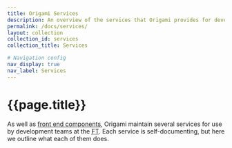 ```yaml
---
title: Origami Services
description: An overview of the services that Origami provides for development teams at the FT
permalink: /docs/services/
layout: collection
collection_id: services
collection_title: Services

# Navigation config
nav_display: true
nav_label: Services
---
```



# {{page.title}}

As well as [front end components](/docs/components), Origami maintain several services for use by development teams at the <abbr title="Financial Times">FT</abbr>. Each service is self-documenting, but here we outline what each of them does.
